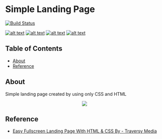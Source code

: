 # Simple Landing Page


[![Build Status](https://img.shields.io/badge/Source%20Editor-Visual%20Code-blue.svg)](https://code.visualstudio.com/)

[![alt text][1.1]][1]
[![alt text][2.1]][2]
[![alt text][3.1]][3]
[![alt text][6.1]][6]

<!-- TABLE OF CONTENTS -->
## Table of Contents

* [About](#about)
* [Reference](#reference)




## About
Simple landing page created by using only CSS and HTML

<p align="center">
  <img  src="http://imgs-info.ru/2019/10/05/and.jpg">
</p>

## Reference
* [Easy Fullscreen Landing Page With HTML & CSS By - Traversy Media](https://www.youtube.com/watch?v=hVdTQWASliE)


[1.1]: http://i.imgur.com/tXSoThF.png (twitter)
[2.1]: http://i.imgur.com/P3YfQoD.png (facebook)
[3.1]: http://i.imgur.com/yCsTjba.png (google plus)
[6.1]: http://i.imgur.com/0o48UoR.png (github)

[1]: http://www.twitter.com/dear__spider
[2]: http://www.facebook.com/kaweendra
[3]: https://plus.google.com/salithak1
[6]: http://www.github.com/kaweendras